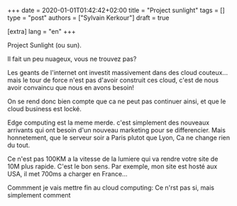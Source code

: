 +++
date = 2020-01-01T01:42:42+02:00
title = "Project sunlight"
tags = []
type = "post"
authors = ["Sylvain Kerkour"]
draft = true

[extra]
lang = "en"
+++

Project Sunlight (ou sun).

Il fait un peu nuageux, vous ne trouvez pas?

Les geants de l'internet ont investit massivement dans des cloud couteux...
mais le tour de force n'est pas d'avoir construit ces cloud, c'est de nous avoir convaincu que nous en
avons besoin!

On se rend donc bien compte que ca ne peut pas continuer ainsi, et que le cloud business est locké.

Edge computing est la meme merde. c'est simplement des nouveaux arrivants qui ont besoin d'un nouveau
marketing pour se differencier. Mais honnetement, que le serveur soir a Paris plutot que Lyon,
Ca ne change rien du tout.

Ce n'est pas 100KM a la vitesse de la lumiere qui va rendre votre site de 10M plus rapide.
C'est le bon sens. Par exemple, mon site est hosté aux USA, il met 700ms a charger en France...

Commment je vais mettre fin au cloud computing:
Ce n'rst pas si, mais simplement comment
